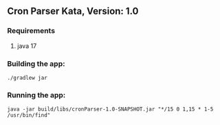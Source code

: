 ## Cron Parser Kata, Version: 1.0

### Requirements
1. java 17

### Building the app:
```./gradlew jar```

### Running the app:
```java -jar build/libs/cronParser-1.0-SNAPSHOT.jar "*/15 0 1,15 * 1-5 /usr/bin/find"```